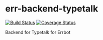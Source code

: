 err-backend-typetalk
===

[![Build Status](https://travis-ci.com/is2ei/err-backend-typetalk.svg?branch=master)](https://travis-ci.com/is2ei/err-backend-typetalk)
[![Coverage Status](https://coveralls.io/repos/github/is2ei/err-backend-typetalk/badge.svg?branch=master)](https://coveralls.io/github/is2ei/err-backend-typetalk?branch=master)

Backend for Typetalk for Errbot 
